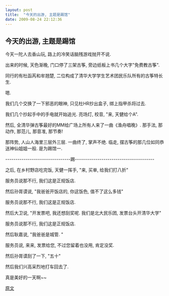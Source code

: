 ```yaml
---
layout: post
title:  "今天的出游, 主题是踢馆"
date: 2009-08-24 22:12:36
---
```


## 今天的出游, 主题是踢馆

今天一陀人去香山玩, 路上的冷笑话脑残游戏抛开不说. 

出来的时候, 天色渐晚, 门口停了三架古筝, 旁边纸板上书几个大字"免费教古筝". 

同行的有杜函芮和牟翘楚, 二位构成了清华大学学生艺术团民乐队所有的古筝特长生. 

嗯. 

我们几个交换了一下邪恶的眼神, 只见杜HR抄出盒子, 绑上指甲杀将过去. 

 

我们几个抄起手中的手电就开始追光. 亮场灯, 校音, "来, 天健给个A". 

然后, 全清华弹古筝最好的MM给广场上所有人来了一曲《渔舟唱晚》. 那手法, 那动作, 那范儿, 那音准, 那节奏! 

那阵势, 人山人海里三层外三层. 一曲终了, 掌声不绝. 临走, 摆古筝的那几位如同恭送神仙姐姐一般. 是为踢馆一. 

--------------------------------踢---------------------------------------

之后, 在乡村野店吃完饭, 天健一挥手, "来, 买单, 给我们打八折"

服务员说那不行, 我们这是正规饭店. 

 

然后孙胥谟说, "我爸爸开饭店的, 你这饭色, 值不了这么多钱"

服务员说那不行, 我们这是正规饭店. 

 

然后大卫说, "开发票吧, 我还想刮奖呢. 我们是北大民乐团, 发票台头开清华大学"

服务员说那不行, 我们这是正规饭店. 

然后耿嘉说, "我爸爸是城管. "

服务员说, 来来, 发票给您, 不过您留着也没用, 肯定没奖. 

然后孙胥谟刮了一下, "五十"

 

然后我们兴高采烈地打车回去了. 

 

真是美好的一天啊~~

 
[原文](http://blog.renren.com/blog/229448814/413656505?bfrom=01020110200)
